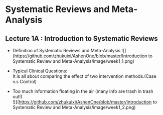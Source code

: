 # Systematic Reviews and Meta-Analysis

## Lecture 1A : Introduction to Systematic Reviews
* Definition of Systematic Reviews and Meta-Analysis
![](https://github.com/zhukuixi/AshenOne/blob/master/Introduction to Systematic Review and Meta-Analysis/image/week1_1.png)

* Typical Clinical Questions:  
It is all about comparing the effect of two intervention methods.(Case v.s Control)

* Too much information floating in the air (many info are trash in trash out!)  
![](https://github.com/zhukuixi/AshenOne/blob/master/Introduction to Systematic Review and Meta-Analysis/image/week1_2.png)

